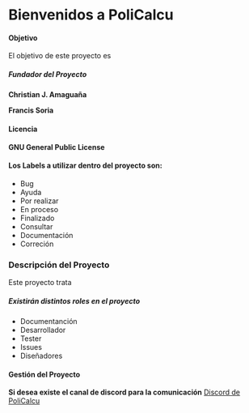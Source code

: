 # Bienvenidos a PoliCalcu

#### Objetivo

El objetivo de este proyecto  es 

##### Fundador del Proyecto 

**Christian J. Amaguaña**


**Francis Soria**

#### Licencia

**GNU General Public License**

#### Los Labels a utilizar dentro del proyecto son:

* Bug
* Ayuda 
* Por realizar
* En proceso
* Finalizado
* Consultar
* Documentación
* Correción

### Descripción del Proyecto

Este proyecto trata 

##### Existirán distintos roles en el proyecto

- Documentanción
- Desarrollador
- Tester
- Issues
- Diseñadores

#### Gestión del Proyecto



**Si desea existe el canal de discord para la comunicación**
 [Discord de PoliCalcu](https://discord.gg/H4pEkWC8)
